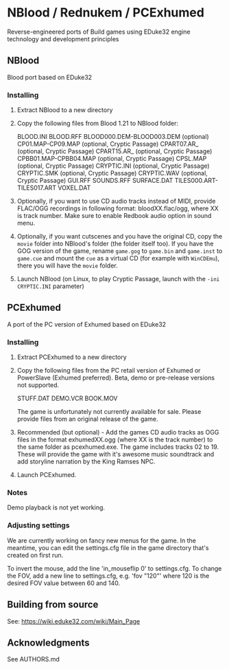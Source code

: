 # NBlood / Rednukem / PCExhumed
Reverse-engineered ports of Build games using EDuke32 engine technology and development principles

## NBlood
Blood port based on EDuke32

### Installing
1. Extract NBlood to a new directory
2. Copy the following files from Blood 1.21 to NBlood folder:

   BLOOD.INI
   BLOOD.RFF
   BLOOD000.DEM-BLOOD003.DEM (optional)
   CP01.MAP-CP09.MAP (optional, Cryptic Passage)
   CPART07.AR_ (optional, Cryptic Passage)
   CPART15.AR_ (optional, Cryptic Passage)
   CPBB01.MAP-CPBB04.MAP (optional, Cryptic Passage)
   CPSL.MAP (optional, Cryptic Passage)
   CRYPTIC.INI (optional, Cryptic Passage)
   CRYPTIC.SMK (optional, Cryptic Passage)
   CRYPTIC.WAV (optional, Cryptic Passage)
   GUI.RFF
   SOUNDS.RFF
   SURFACE.DAT
   TILES000.ART-TILES017.ART
   VOXEL.DAT

3. Optionally, if you want to use CD audio tracks instead of MIDI, provide FLAC/OGG recordings in following format: bloodXX.flac/ogg, where XX is track number. Make sure to enable Redbook audio option in sound menu.
4. Optionally, if you want cutscenes and you have the original CD, copy the `movie` folder into NBlood's folder (the folder itself too). If you have the GOG version of the game, rename `game.gog` to `game.bin` and `game.inst` to `game.cue` and mount the `cue` as a virtual CD (for example with `WinCDEmu`), there you will have the `movie` folder.
5. Launch NBlood (on Linux, to play Cryptic Passage, launch with the `-ini CRYPTIC.INI` parameter)

## PCExhumed
A port of the PC version of Exhumed based on EDuke32

### Installing
1. Extract PCExhumed to a new directory
2. Copy the following files from the PC retail version of Exhumed or PowerSlave (Exhumed preferred). Beta, demo or pre-release versions not supported.

   STUFF.DAT
   DEMO.VCR
   BOOK.MOV

   The game is unfortunately not currently available for sale. Please provide files from an original release of the game.

3. Recommended (but optional) - Add the games CD audio tracks as OGG files in the format exhumedXX.ogg (where XX is the track number) to the same folder as
   pcexhumed.exe. The game includes tracks 02 to 19.
   These will provide the game with it's awesome music soundtrack and add storyline narration by the King Ramses NPC.

4. Launch PCExhumed.

### Notes
Demo playback is not yet working.

### Adjusting settings
We are currently working on fancy new menus for the game. In the meantime, you can edit the settings.cfg file in the game directory that's created on first run.

To invert the mouse, add the line 'in_mouseflip 0' to settings.cfg.
To change the FOV, add a new line to settings.cfg, e.g. 'fov "120"' where 120 is the desired FOV value between 60 and 140.

## Building from source
See: https://wiki.eduke32.com/wiki/Main_Page

## Acknowledgments
  See AUTHORS.md
